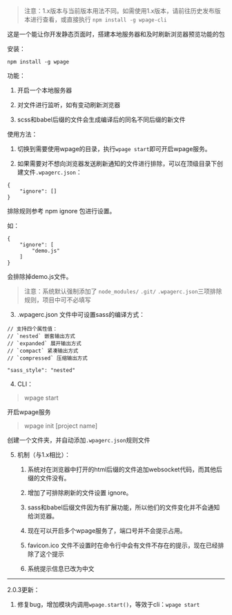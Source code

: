 > 注意：1.x版本与当前版本用法不同。如需使用1.x版本，请前往历史发布版本进行查看，或直接执行 `npm install -g wpage-cli`

这是一个能让你开发静态页面时，搭建本地服务器和及时刷新浏览器预览功能的包

安装：
```
npm install -g wpage
```

功能：

1. 开启一个本地服务器

2. 对文件进行监听，如有变动刷新浏览器

3. scss和babel后缀的文件会生成编译后的同名不同后缀的新文件

使用方法：

1. 切换到需要使用wpage的目录，执行`wpage start`即可开启wpage服务。

2. 如果需要对不想向浏览器发送刷新通知的文件进行排除，可以在顶级目录下创建文件`.wpagerc.json`：

```
{
    "ignore": []
}
```

排除规则参考 npm ignore 包进行设置。

如：

```
{
    "ignore": [
        "demo.js"
    ]
}
```

会排除掉demo.js文件。

> 注意：系统默认强制添加了 `node_modules/` `.git/` `.wpagerc.json`三项排除规则，项目中可不必填写

3. .wpagerc.json 文件中可设置sass的编译方式：

```
// 支持四个属性值：
// `nested` 嵌套输出方式
// `expanded` 展开输出方式
// `compact` 紧凑输出方式
// `compressed` 压缩输出方式

"sass_style": "nested"
```

4. CLI：

> wpage start

开启wpage服务

> wpage init [project name]

创建一个文件夹，并自动添加`.wpagerc.json`规则文件

5. 机制（与1.x相比）：

    1. 系统对在浏览器中打开的html后缀的文件追加websocket代码，而其他后缀的文件没有。

    2. 增加了可排除刷新的文件设置 ignore。

    3. sass和babel后缀文件因为有扩展功能，所以他们的文件变化并不会通知给浏览器。

    4. 现在可以开启多个wpage服务了，端口号并不会提示占用。

    5. favicon.ico 文件不设置时在命令行中会有文件不存在的提示，现在已经排除了这个提示

    6. 系统提示信息已改为中文


---

2.0.3更新：

1. 修复bug，增加模块内调用`wpage.start()`，等效于cli：`wpage start`